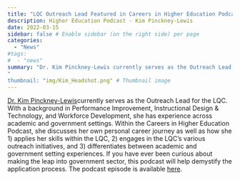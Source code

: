 ```yaml
---
title: "LQC Outreach Lead Featured in Careers in Higher Education Podcast"
description: Higher Education Podcast - Kim Pinckney-Lewis
date: 2022-03-15
sidebar: false # Enable sidebar (on the right side) per page
categories:
  - "News"
#tags:
#  - "news"
summary: "Dr. Kim Pinckney-Lewis currently serves as the Outreach Lead for the LQC. Within this podcast, she discusses her own personal career journey as well as how she 1) applies her skills within the LQC, 2) engages in the LQC’s various outreach initiatives, and 3) differentiates between academic and government setting experiences."
"
thumbnail: "img/Kim_Headshot.png" # Thumbnail image
---
```

[Dr. Kim Pinckney-Lewis](https://www.linkedin.com/in/professionalkpl/)currently serves as the Outreach Lead for the LQC. With a background in Performance Improvement, Instructional Design & Technology, and Workforce Development, she has experience across academic and government settings. Within the Careers in Higher Education Podcast, she discusses her own personal career journey as well as how she 1) applies her skills within the LQC, 2) engages in the LQC’s various outreach initiatives, and 3) differentiates between academic and government setting experiences. If you have ever been curious about making the leap into government sector, this podcast will help demystify the application process. The podcast episode is available [here](https://www.buzzsprout.com/1309945/9824809-performance-enhancement-in-government-operations-with-dr-kim-pinckney-lewis).
